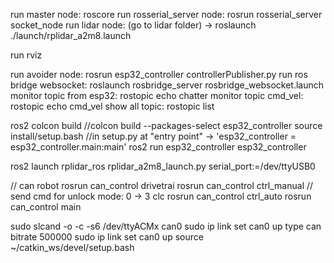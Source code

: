 run master node: roscore
run rosserial_server node: rosrun rosserial_server socket_node
run lidar node: (go to lidar folder) -> roslaunch ./launch/rplidar_a2m8.launch

run rviz

run avoider node: rosrun esp32_controller controllerPublisher.py
run ros bridge websocket: roslaunch rosbridge_server rosbridge_websocket.launch
monitor topic from esp32: rostopic echo chatter
monitor topic cmd_vel: rostopic echo cmd_vel
show all topic: rostopic list

ros2
colcon build 
//colcon build --packages-select esp32_controller
source install/setup.bash
//in setup.py at "entry point" -> 'esp32_controller = esp32_controller.main:main'
ros2 run esp32_controller esp32_controller

ros2 launch rplidar_ros rplidar_a2m8_launch.py serial_port:=/dev/ttyUSB0

// can robot
rosrun can_control drivetrai
rosrun can_control ctrl_manual 
// send cmd for unlock mode: 0 -> 3 clc
rosrun can_control ctrl_auto
rosrun can_control main


sudo slcand -o -c -s6 /dev/ttyACMx can0
sudo ip link set can0 up type can bitrate 500000
sudo ip link set can0 up
source ~/catkin_ws/devel/setup.bash

